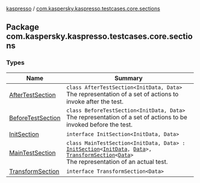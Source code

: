[kaspresso](../index.md) / [com.kaspersky.kaspresso.testcases.core.sections](./index.md)

## Package com.kaspersky.kaspresso.testcases.core.sections

### Types

| Name | Summary |
|---|---|
| [AfterTestSection](-after-test-section/index.md) | `class AfterTestSection<InitData, Data>`<br>The representation of a set of actions to invoke after the test. |
| [BeforeTestSection](-before-test-section/index.md) | `class BeforeTestSection<InitData, Data>`<br>The representation of a set of actions to be invoked before the test. |
| [InitSection](-init-section/index.md) | `interface InitSection<InitData, Data>` |
| [MainTestSection](-main-test-section/index.md) | `class MainTestSection<InitData, Data> : `[`InitSection`](-init-section/index.md)`<`[`InitData`](-main-test-section/index.md#InitData)`, `[`Data`](-main-test-section/index.md#Data)`>, `[`TransformSection`](-transform-section/index.md)`<`[`Data`](-main-test-section/index.md#Data)`>`<br>The representation of an actual test. |
| [TransformSection](-transform-section/index.md) | `interface TransformSection<Data>` |
